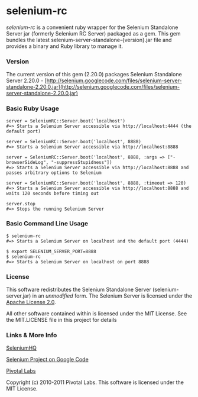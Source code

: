 # selenium-rc #

_selenium-rc_ is a convenient ruby wrapper for the Selenium Standalone Server jar (formerly Selenium RC Server) packaged as a gem. This gem bundles the latest selenium-server-standalone-{version}.jar file and provides a binary and Ruby library to manage it.

### Version ###

The current version of this gem (2.20.0) packages Selenium Standalone Server 2.20.0 - [http://selenium.googlecode.com/files/selenium-server-standalone-2.20.0.jar](http://selenium.googlecode.com/files/selenium-server-standalone-2.20.0.jar)

### Basic Ruby Usage ###

    server = SeleniumRC::Server.boot('localhost')
    #=> Starts a Selenium Server accessible via http://localhost:4444 (the default port)

    server = SeleniumRC::Server.boot('localhost', 8888)
    #=> Starts a Selenium Server accessible via http://localhost:8888

    server = SeleniumRC::Server.boot('localhost', 8888, :args => ["-browserSideLog", "-suppressStupidness"])
    #=> Starts a Selenium Server accessible via http://localhost:8888 and passes arbitrary options to Selenium

    server = SeleniumRC::Server.boot('localhost', 8888, :timeout => 120)
    #=> Starts a Selenium Server accessible via http://localhost:8888 and waits 120 seconds before timing out

    server.stop
    #=> Stops the running Selenium Server

### Basic Command Line Usage ###

    $ selenium-rc
    #=> Starts a Selenium Server on localhost and the default port (4444)

    $ export SELENIUM_SERVER_PORT=8888
    $ selenium-rc
    #=> Starts a Selenium Server on localhost on port 8888

### License ###
This software redistributes the Selenium Standalone Server (selenium-server.jar) in an *unmodified* form.
The Selenium Server is licensed under the [Apache License 2.0](http://www.apache.org/licenses/LICENSE-2.0).

All other software contained within is licensed under the MIT License. See the MIT.LICENSE file in this project for details

### Links & More Info ###

[SeleniumHQ](http://seleniumhq.org/)

[Selenium Project on Google Code](http://code.google.com/p/selenium/)

[Pivotal Labs](http://pivotallabs.com)

Copyright (c) 2010-2011 Pivotal Labs. This software is licensed under the MIT License.
